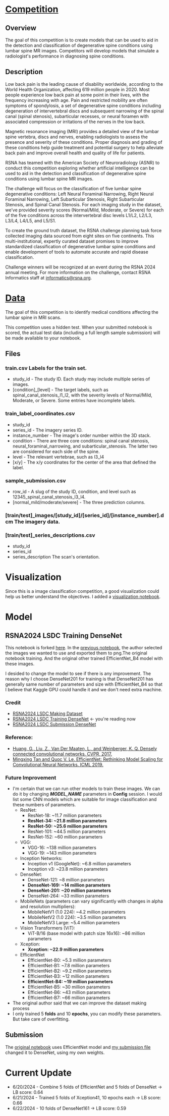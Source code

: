 # [Competition](https://www.kaggle.com/competitions/rsna-2024-lumbar-spine-degenerative-classification/overview)
## Overview
The goal of this competition is to create models that can be used to aid in the detection and classification of degenerative spine conditions using lumbar spine MR images. Competitors will develop models that simulate a radiologist's performance in diagnosing spine conditions.

## Description
Low back pain is the leading cause of disability worldwide, according to the World Health Organization, affecting 619 million people in 2020. Most people experience low back pain at some point in their lives, with the frequency increasing with age. Pain and restricted mobility are often symptoms of spondylosis, a set of degenerative spine conditions including degeneration of intervertebral discs and subsequent narrowing of the spinal canal (spinal stenosis), subarticular recesses, or neural foramen with associated compression or irritations of the nerves in the low back.

Magnetic resonance imaging (MRI) provides a detailed view of the lumbar spine vertebra, discs and nerves, enabling radiologists to assess the presence and severity of these conditions. Proper diagnosis and grading of these conditions help guide treatment and potential surgery to help alleviate back pain and improve overall health and quality of life for patients.

RSNA has teamed with the American Society of Neuroradiology (ASNR) to conduct this competition exploring whether artificial intelligence can be used to aid in the detection and classification of degenerative spine conditions using lumbar spine MR images.

The challenge will focus on the classification of five lumbar spine degenerative conditions: Left Neural Foraminal Narrowing, Right Neural Foraminal Narrowing, Left Subarticular Stenosis, Right Subarticular Stenosis, and Spinal Canal Stenosis. For each imaging study in the dataset, we’ve provided severity scores (Normal/Mild, Moderate, or Severe) for each of the five conditions across the intervertebral disc levels L1/L2, L2/L3, L3/L4, L4/L5, and L5/S1.

To create the ground truth dataset, the RSNA challenge planning task force collected imaging data sourced from eight sites on five continents. This multi-institutional, expertly curated dataset promises to improve standardized classification of degenerative lumbar spine conditions and enable development of tools to automate accurate and rapid disease classification.

Challenge winners will be recognized at an event during the RSNA 2024 annual meeting. For more information on the challenge, contact RSNA Informatics staff at informatics@rsna.org.


# [Data](https://www.kaggle.com/competitions/rsna-2024-lumbar-spine-degenerative-classification/data)
The goal of this competition is to identify medical conditions affecting the lumbar spine in MRI scans.

This competition uses a hidden test. When your submitted notebook is scored, the actual test data (including a full length sample submission) will be made available to your notebook.

## Files
### train.csv Labels for the train set.

* study_id - The study ID. Each study may include multiple series of images.
* [condition]_[level] - The target labels, such as spinal_canal_stenosis_l1_l2, with the severity levels of Normal/Mild, Moderate, or Severe. Some entries have incomplete labels.

### train_label_coordinates.csv
* study_id
* series_id - The imagery series ID.
* instance_number - The image's order number within the 3D stack.
* condition - There are three core conditions: spinal canal stenosis, neural_foraminal_narrowing, and subarticular_stenosis. The latter two are considered for each side of the spine.
* level - The relevant vertebrae, such as l3_l4
* [x/y] - The x/y coordinates for the center of the area that defined the label.
### sample_submission.csv
* row_id - A slug of the study ID, condition, and level such as 12345_spinal_canal_stenosis_l3_l4.
* [normal_mild/moderate/severe] - The three prediction columns.
### [train/test]_images/[study_id]/[series_id]/[instance_number].dcm The imagery data.

### [train/test]_series_descriptions.csv

* study_id
* series_id
* series_description The scan's orientation.

# Visualization
Since this is a image classification competition, a good visualization could help us better understand the objectives. I added a [visualization notebook](https://www.kaggle.com/code/abhinavsuri/anatomy-image-visualization-overview-rsna-raids).

# Model
## RSNA2024 LSDC Training DenseNet
This notebook is forked [here](https://www.kaggle.com/code/itsuki9180/rsna2024-lsdc-training-baseline). In the [previous notebook](https://www.kaggle.com/code/itsuki9180/rsna2024-lsdc-making-dataset), the author selected the images we wanted to use and exported them to png.The original notebook training. And the original other trained EfficientNet_B4 model with these images. 

I desided to change the model to see if there is any improvement. The reason why I choose DenseNet201 for training is that DenseNet201 has generally same number of parameters and size with EfficientNet_B4 so that I believe that Kaggle GPU could handle it and we don't need extra machine.

### Credit
- [RSNA2024 LSDC Making Dataset](https://www.kaggle.com/code/itsuki9180/rsna2024-lsdc-making-dataset) 
- [RSNA2024 LSDC Training DenseNet](https://www.kaggle.com/code/hugowjd/rsna2024-lsdc-training-densenet) <- you're reading now
- [RSNA2024 LSDC Submission DenseNet](https://www.kaggle.com/code/itsuki9180/rsna2024-lsdc-submission-baseline)

### Reference:
* [Huang, G., Liu, Z., Van Der Maaten, L., and Weinberger, K. Q. Densely connected convolutional networks. CVPR, 2017.](https://arxiv.org/abs/1608.06993)
* [Mingxing Tan and Quoc V. Le. EfficientNet: Rethinking Model Scaling for Convolutional Neural Networks. ICML 2019.](https://arxiv.org/abs/1905.11946)

### Future Improvement
* I'm certain that we can run other models to train these images. We can do it by changing ***MODEL_NAME*** parameters in **Config** session. I would list some CNN models which are suitable for image classification and these numbers of parameters.
  * ResNet:
    * ResNet-18: ~11.7 million parameters
    * **ResNet-34: ~21.8 million parameters**
    * **ResNet-50: ~25.6 million parameters**
    * ResNet-101: ~44.5 million parameters
    * ResNet-152: ~60 million parameters
  * VGG:
    * VGG-16: ~138 million parameters
    * VGG-19: ~143 million parameters
  * Inception Networks:
    * Inception v1 (GoogleNet): ~6.8 million parameters
    * Inception v3: ~23.8 million parameters
  * DenseNet:
    * DenseNet-121: ~8 million parameters
    * **DenseNet-169: ~14 million parameters**
    * **DenseNet-201: ~20 million parameters**
    * DenseNet-264: ~33 million parameters
  * MobileNets (parameters can vary significantly with changes in alpha and resolution multipliers):
    * MobileNetV1 (1.0 224): ~4.2 million parameters
    * MobileNetV2 (1.0 224): ~3.5 million parameters
    * MobileNetV3 Large: ~5.4 million parameters
  * Vision Transformers (ViT):
    * ViT-B/16 (base model with patch size 16x16): ~86 million parameters
  * Xception:
    * **Xception: ~22.9 million parameters**
  * EfficientNet
    * EfficientNet-B0: ~5.3 million parameters
    * EfficientNet-B1: ~7.8 million parameters
    * EfficientNet-B2: ~9.2 million parameters
    * EfficientNet-B3: ~12 million parameters
    * **EfficientNet-B4: ~19 million parameters**
    * EfficientNet-B5: ~30 million parameters
    * EfficientNet-B6: ~43 million parameters
    * EfficientNet-B7: ~66 million parameters
* The original author said that we can improve the dataset making process
* I only trained 5 **folds** and 10 **epochs**, you can modify these parameters. But take care of overfitting.

## Submission

The [original notebook](https://www.kaggle.com/code/itsuki9180/rsna2024-lsdc-submission-baseline) uses EfficientNet model and [my submission file](https://www.kaggle.com/code/hugowjd/rsna2024-lsdc-densenet-submission) changed it to DenseNet, using my own weights.


# Current Update
* 6/20/2024 - Combine 5 folds of EfficientNet and 5 folds of DenseNet -> LB score: 0.64
* 6/21/2024 - Trained 5 folds of Xception41, 10 epochs each -> LB score: 0.66
* 6/22/2024 - 10 folds of DenseNet161 -> LB score: 0.59